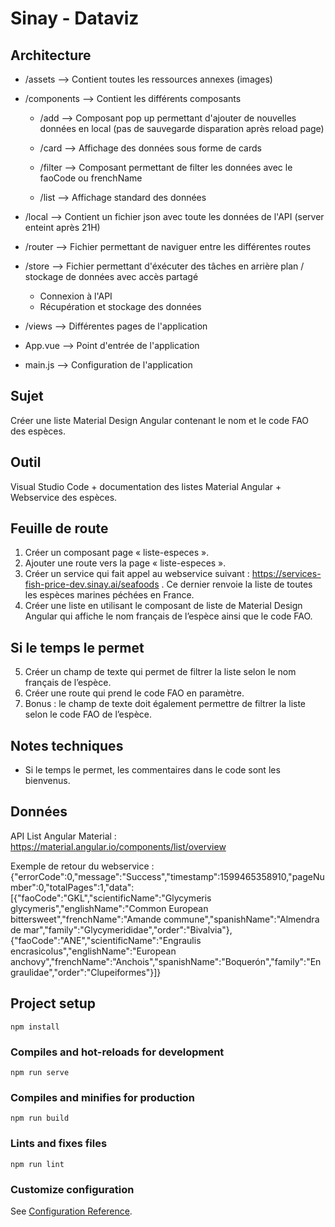 # Sinay - Dataviz

## Architecture
- /assets
	--> Contient toutes les ressources annexes (images)

- /components
	--> Contient les différents composants

	- /add
		--> Composant pop up permettant d'ajouter de nouvelles données en local (pas de sauvegarde disparation après reload page)

	- /card
		--> Affichage des données sous forme de cards

	- /filter
		--> Composant permettant de filter les données avec le faoCode ou frenchName

	- /list
		--> Affichage standard des données

- /local
	--> Contient un fichier json avec toute les données de l'API (server enteint après 21H)

- /router
	--> Fichier permettant de naviguer entre les différentes routes

- /store
	--> Fichier permettant d'éxécuter des tâches en arrière plan / stockage de données avec accès partagé
	- Connexion à l'API
	- Récupération et stockage des données

- /views
	--> Différentes pages de l'application

- App.vue --> Point d'entrée de l'application
- main.js --> Configuration de l'application

## Sujet
Créer une liste Material Design Angular contenant le nom et le code FAO des espèces.

## Outil
Visual Studio Code + documentation des listes Material Angular + Webservice des espèces.

## Feuille de route
1.	Créer un composant page « liste-especes ».
2.	Ajouter une route vers la page « liste-especes ».
3.	Créer un service qui fait appel au webservice suivant : https://services-fish-price-dev.sinay.ai/seafoods . Ce dernier renvoie la liste de toutes les espèces marines péchées en France.
4.	Créer une liste en utilisant le composant de liste de Material Design Angular qui affiche le nom français de l’espèce ainsi que le code FAO.
## Si le temps le permet
5.	Créer un champ de texte qui permet de filtrer la liste selon le nom français de l’espèce.
6.	Créer une route qui prend le code FAO en paramètre.
7.	Bonus : le champ de texte doit également permettre de filtrer la liste selon le code FAO de l’espèce.
## Notes techniques
-	Si le temps le permet, les commentaires dans le code sont les bienvenus.
## Données
API List Angular Material : https://material.angular.io/components/list/overview

Exemple de retour du webservice :
{"errorCode":0,"message":"Success","timestamp":1599465358910,"pageNumber":0,"totalPages":1,"data":[{"faoCode":"GKL","scientificName":"Glycymeris glycymeris","englishName":"Common European bittersweet","frenchName":"Amande commune","spanishName":"Almendra de mar","family":"Glycymerididae","order":"Bivalvia"},{"faoCode":"ANE","scientificName":"Engraulis encrasicolus","englishName":"European anchovy","frenchName":"Anchois","spanishName":"Boquerón","family":"Engraulidae","order":"Clupeiformes"}]}

## Project setup
```
npm install
```

### Compiles and hot-reloads for development
```
npm run serve
```

### Compiles and minifies for production
```
npm run build
```

### Lints and fixes files
```
npm run lint
```

### Customize configuration
See [Configuration Reference](https://cli.vuejs.org/config/).

